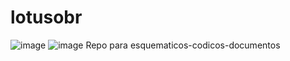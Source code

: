 # lotusobr
![image](https://user-images.githubusercontent.com/100324929/194786628-60349097-00ce-48f7-91bd-f9ad946f09eb.png)
![image](https://drive.google.com/file/d/1M70HbAbgGe3CF47YXm7RPtLzBXF5jR3Q/view?usp=sharing)
Repo para esquematicos-codicos-documentos
